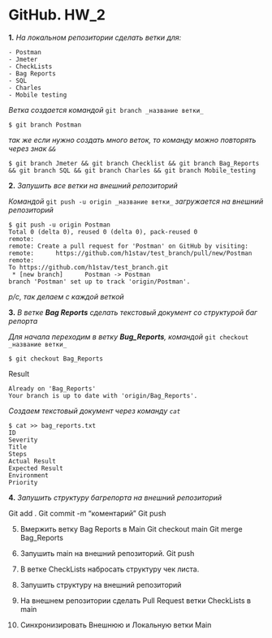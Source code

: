 # GitHub. HW_2 
**1.** _На локальном репозитории сделать ветки для:_
```
- Postman 
- Jmeter 
- CheckLists 
- Bag Reports 
- SQL 
- Charles 
- Mobile testing 
```
  _Ветка создается командой_ `git branch _название ветки_`
  ```
$ git branch Postman
```
  _так же если  нужно создать много веток, то команду можно повторять через знак `&&`_
```
$ git branch Jmeter && git branch Checklist && git branch Bag_Reports && git branch SQL && git branch Charles && git branch Mobile_testing
```
**2.** _Запушить все ветки на внешний репозиторий_

_Командой_ `git push -u origin _название ветки_` _загружается на внешний репозиторий_
```
$ git push -u origin Postman
Total 0 (delta 0), reused 0 (delta 0), pack-reused 0
remote:
remote: Create a pull request for 'Postman' on GitHub by visiting:
remote:      https://github.com/h1stav/test_branch/pull/new/Postman
remote:
To https://github.com/h1stav/test_branch.git
 * [new branch]      Postman -> Postman
branch 'Postman' set up to track 'origin/Postman'.
```
_p/c, так делаем с каждой веткой_

**3.** _В ветке **Bag Reports** сделать текстовый документ со структурой баг репорта_ 

_Для начала переходим в ветку **Bug_Reports**,_ _командой_ `git checkout _название ветки_`
```
$ git checkout Bag_Reports
```
Result
```
Already on 'Bag_Reports'
Your branch is up to date with 'origin/Bag_Reports'.
```
_Создаем текстовый документ через команду `cat`_
```
$ cat >> bag_reports.txt
ID
Severity
Title
Steps
Actual Result
Expected Result
Environment
Priority
```
**4.** _Запушить структуру багрепорта на внешний репозиторий_

Git add .
Git commit -m “коментарий”
Git push

5. Вмержить ветку Bag Reports в Main 
Git checkout main
Git merge Bag_Reports

6. Запушить main на внешний репозиторий. 
Git push

7. В ветке CheckLists набросать структуру чек листа. 


8. Запушить структуру на внешний репозиторий 


9. На внешнем репозитории сделать Pull Request ветки CheckLists в main 


10. Синхронизировать Внешнюю и Локальную ветки Main
